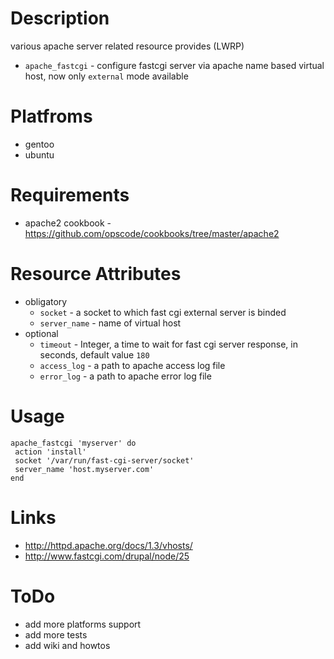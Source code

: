 Description
===========
various apache server related resource provides (LWRP)

* `apache_fastcgi` - configure fastcgi server via apache name based virtual host, now only `external` mode available

Platfroms
=========

* gentoo
* ubuntu
   
Requirements
============

* apache2 cookbook - https://github.com/opscode/cookbooks/tree/master/apache2

Resource Attributes
===================

* obligatory 
    * `socket` - a socket to which fast cgi external server is binded
    * `server_name` - name of virtual host 
* optional
    * `timeout` - Integer, a time to wait for fast cgi server response, in seconds, default value `180`
    * `access_log` - a path to apache access log file
    * `error_log` - a path to apache error log file
    
 
Usage
=====

    apache_fastcgi 'myserver' do 
     action 'install'
     socket '/var/run/fast-cgi-server/socket'
     server_name 'host.myserver.com'
    end


Links
=====

 * http://httpd.apache.org/docs/1.3/vhosts/
 * http://www.fastcgi.com/drupal/node/25

ToDo
====

 * add more platforms support 
 * add more tests
 * add wiki and howtos
 
 
 
 
 